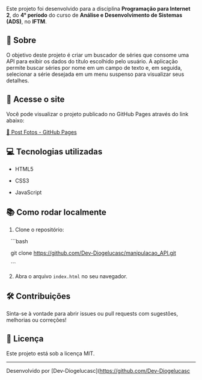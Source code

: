 
Este projeto foi desenvolvido para a disciplina **Programação para Internet 2**, do **4° período** do curso de **Análise e Desenvolvimento de Sistemas (ADS)**, no **IFTM**.



## 📄 Sobre



O objetivo deste projeto é criar um buscador de séries que consome uma API para exibir os dados do título escolhido pelo usuário. A aplicação permite buscar séries por nome em um campo de texto e, em seguida, selecionar a série desejada em um menu suspenso para visualizar seus detalhes.



## 🚀 Acesse o site



Você pode visualizar o projeto publicado no GitHub Pages através do link abaixo:



[🔗 Post Fotos - GitHub Pages](https://dev-diogelucasc.github.io/manipulacao_API/)



## 💻 Tecnologias utilizadas



- HTML5

- CSS3

- JavaScript



## 📚 Como rodar localmente



1. Clone o repositório:

   ```bash

   git clone https://github.com/Dev-Diogelucasc/manipulacao_API.git

   ```

2. Abra o arquivo `index.html` no seu navegador.



## 🛠️ Contribuições



Sinta-se à vontade para abrir issues ou pull requests com sugestões, melhorias ou correções!



## 📄 Licença



Este projeto está sob a licença MIT.



---



Desenvolvido por [Dev-Diogelucasc](https://github.com/Dev-Diogelucasc
